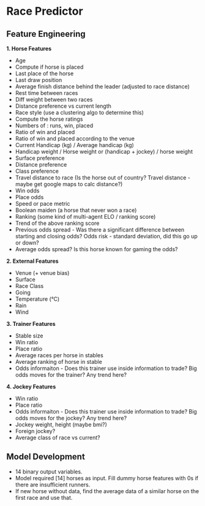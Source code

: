 # Race Predictor

## Feature Engineering

**1. Horse Features**
   - Age
   - Compute if horse is placed
   - Last place of the horse
   - Last draw position
   - Average finish distance behind the leader (adjusted to race distance)
   - Rest time between races 
   - Diff weight between two races
   - Distance preference vs current length 
   - Race style (use a clustering algo to determine this)
   - Compute the horse ratings
   - Numbers of : runs, win, placed
   - Ratio of win and placed
   - Ratio of win and placed according to the venue
   - Current Handicap (kg) / Average handicap (kg)
   - Handicap weight / Horse weight or (handicap + jockey) / horse weight
   - Surface preference
   - Distance preference
   - Class preference
   - Travel distance to race (Is the horse out of country? Travel distance - maybe get google maps to calc distance?)
   - Win odds
   - Place odds
   - Speed or pace metric
   - Boolean maiden (a horse that never won a race)
   - Ranking (some kind of multi-agent ELO / ranking score)
   - Trend of the above ranking score 
   - Previous odds spread - Was there a significant difference between starting and closing odds? Odds risk - standard deviation, did this go up or down?
   - Average odds spread? Is this horse known for gaming the odds?

**2. External Features**
   - Venue (+ venue bias)
   - Surface
   - Race Class
   - Going
   - Temperature (°C)
   - Rain
   - Wind 


**3. Trainer Features**
   - Stable size
   - Win ratio
   - Place ratio
   - Average races per horse in stables
   - Average ranking of horse in stable
   - Odds informaiton - Does this trainer use inside information to trade? Big odds moves for the trainer? Any trend here?

**4. Jockey Features**
   - Win ratio
   - Place ratio
   - Odds informaiton - Does this trainer use inside information to trade? Big odds moves for the jockey? Any trend here?
   - Jockey weight, height (maybe bmi?)
   - Foreign jockey?
   - Average class of race vs current?


## Model Development

- 14 binary output variables. 
- Model required [14] horses as input. Fill dummy horse features with 0s if there are insufficient runners.
- If new horse without data, find the average data of a similar horse on the first race and use that.
